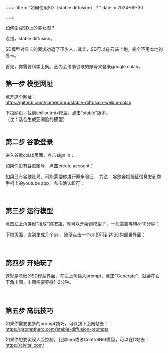 +++
title = "如何使用SD（stable diffusion）？"
date = 2024-09-30

+++

如何生成SD上的美女图？

没错，stable diffusion。

SD模型对显卡的要求劝退了不少人，其实，SD可以在云端上跑，完全不用本地的显卡。

首先，你需要科学上网。因为会借助谷歌的账号来登录google colab。

## 第一步 模型网址
点开这个网址：  
https://github.com/camenduru/stable-diffusion-webui-colab

下拉网页，找到chilloutmix模型，点击"stable"版本。  
（注：适合生成亚洲脸的模型）
<br><br>

## 第二步  谷歌登录
进入谷歌colab页面，点击sign in：  

如果你没有谷歌账号，点击create account：  

如果已有谷歌账号，可能需要你进行两步验证。
方法：谷歌会把验证信息发到你手机上的youtube app，点击确认即可：  
<br><br>

## 第三步 运行模型
点击左上角类似”播放”的按钮，就可以开始跑模型了，一般需要等待8-10分钟：

下拉页面，直到生成几个url。随便点击一个url即可到达SD的部署界面：  
<br><br>

## 第四步 开始玩了
这就是基础的SD模型界面，在左上角输入prompt，点击"Generate"，就会在右下角出图，出图需要等待1-2分钟。  
<br><br>

## 第五步 高玩技巧
如果你需要更多的prompt技巧，可以到下面网站去：
https://prompthero.com/stable-diffusion-prompts

如果你想要实现人脸控制，比如lora或者ControlNet模型，可以在C站去：
https://civitai.com/

